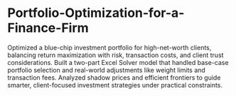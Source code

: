 # Portfolio-Optimization-for-a-Finance-Firm
Optimized a blue-chip investment portfolio for high-net-worth clients, balancing return maximization with risk, transaction costs, and client trust considerations. Built a two-part Excel Solver model that handled base-case portfolio selection and real-world adjustments like weight limits and transaction fees. Analyzed shadow prices and efficient frontiers to guide smarter, client-focused investment strategies under practical constraints.
